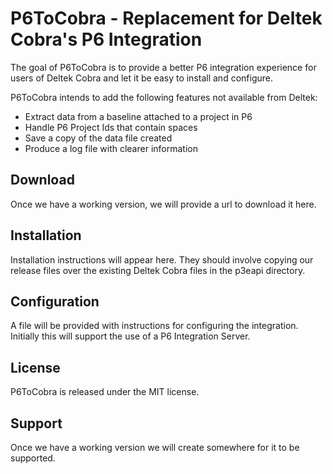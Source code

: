 # P6ToCobra - Replacement for Deltek Cobra's P6 Integration

The goal of P6ToCobra is to provide a better P6 integration experience for users of Deltek Cobra and let it be easy to install and configure.

P6ToCobra intends to add the following features not available from Deltek:
* Extract data from a baseline attached to a project in P6
* Handle P6 Project Ids that contain spaces
* Save a copy of the data file created
* Produce a log file with clearer information

## Download
Once we have a working version, we will provide a url to download it here.

## Installation
Installation instructions will appear here.  They should involve copying our release files over the existing Deltek Cobra files in the p3eapi directory.

## Configuration
A file will be provided with instructions for configuring the integration.  Initially this will support the use of a P6 Integration Server.

## License
P6ToCobra is released under the MIT license.

## Support
Once we have a working version we will create somewhere for it to be supported.
